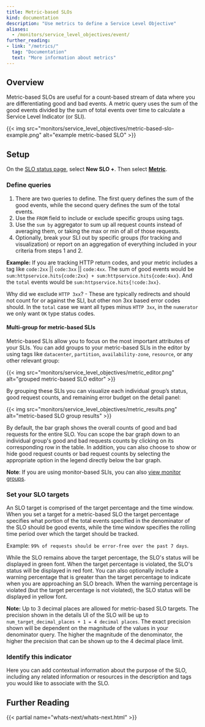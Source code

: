 ```yaml
---
title: Metric-based SLOs
kind: documentation
description: "Use metrics to define a Service Level Objective"
aliases:
  - /monitors/service_level_objectives/event/
further_reading:
- link: "/metrics/"
  tag: "Documentation"
  text: "More information about metrics"
---
```


## Overview

Metric-based SLOs are useful for a count-based stream of data where you are differentiating good and bad events. A metric query uses the sum of the good events divided by the sum of total events over time to calculate a Service Level Indicator (or SLI).

{{< img src="monitors/service_level_objectives/metric-based-slo-example.png" alt="example metric-based SLO"  >}}

## Setup

On the [SLO status page][1], select **New SLO +**. Then select [**Metric**][2].

### Define queries

1. There are two queries to define. The first query defines the sum of the good events, while the second query defines the sum of the total events.
2. Use the `FROM` field to include or exclude specific groups using tags.
3. Use the `sum by` aggregator to sum up all request counts instead of averaging them, or taking the max or min of all of those requests.
4. Optionally, break your SLI out by specific groups (for tracking and visualization) or report on an aggregation of everything included in your criteria from steps 1 and 2. 

**Example:** If you are tracking HTTP return codes, and your metric includes a tag like `code:2xx` || `code:3xx` || `code:4xx`. The sum of good events would be `sum:httpservice.hits{code:2xx} + sum:httpservice.hits{code:4xx}`. And the `total` events would be `sum:httpservice.hits{!code:3xx}`.

Why did we exclude `HTTP 3xx`? - These are typically redirects and should not count for or against the SLI, but other non 3xx based error codes should. In the `total` case we want all types minus `HTTP 3xx`, in the `numerator` we only want `OK` type status codes.

#### Multi-group for metric-based SLIs

Metric-based SLIs allow you to focus on the most important attributes of your SLIs. You can add groups to your metric-based SLIs in the editor by using tags like `datacenter`, `partition`, `availability-zone`, `resource`, or any other relevant group:

{{< img src="monitors/service_level_objectives/metric_editor.png" alt="grouped metric-based SLO editor"  >}}

By grouping these SLIs you can visualize each individual group’s status, good request counts, and remaining error budget on the detail panel:

{{< img src="monitors/service_level_objectives/metric_results.png" alt="metric-based SLO group results"  >}}

By default, the bar graph shows the overall counts of good and bad requests for the entire SLO. You can scope the bar graph down to an individual group's good and bad requests counts by clicking on its corresponding row in the table. In addition, you can also choose to show or hide good request counts or bad request counts by selecting the appropriate option in the legend directly below the bar graph. 

**Note**: If you are using monitor-based SLIs, you can also [view monitor groups][3].

### Set your SLO targets

An SLO target is comprised of the target percentage and the time window. When you set a target for a metric-based SLO the target percentage specifies what portion of the total events specified in the denominator of the SLO should be good events, while the time window specifies the rolling time period over which the target should be tracked.

Example: `99% of requests should be error-free over the past 7 days`.

While the SLO remains above the target percentage, the SLO's status will be displayed in green font. When the target percentage is violated, the SLO's status will be displayed in red font. You can also optionally include a warning percentage that is greater than the target percentage to indicate when you are approaching an SLO breach. When the warning percentage is violated (but the target percentage is not violated), the SLO status will be displayed in yellow font.

**Note:** Up to 3 decimal places are allowed for metric-based SLO targets. The precision shown in the details UI of the SLO will be up to `num_target_decimal_places + 1 = 4 decimal places`. The exact precision shown will be dependent on the magnitude of the values in your denominator query. The higher the magnitude of the denominator, the higher the precision that can be shown up to the 4 decimal place limit.

### Identify this indicator

Here you can add contextual information about the purpose of the SLO, including any related information or resources in the description and tags you would like to associate with the SLO.

## Further Reading

{{< partial name="whats-next/whats-next.html" >}}

[1]: https://app.datadoghq.com/slo
[2]: https://app.datadoghq.com/slo/new/metric
[3]: /monitors/service_level_objectives/monitor/

